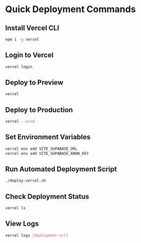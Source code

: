 # Quick Deployment Commands

## Install Vercel CLI
```bash
npm i -g vercel
```

## Login to Vercel
```bash
vercel login
```

## Deploy to Preview
```bash
vercel
```

## Deploy to Production
```bash
vercel --prod
```

## Set Environment Variables
```bash
vercel env add VITE_SUPABASE_URL
vercel env add VITE_SUPABASE_ANON_KEY
```

## Run Automated Deployment Script
```bash
./deploy-vercel.sh
```

## Check Deployment Status
```bash
vercel ls
```

## View Logs
```bash
vercel logs [deployment-url]
```
